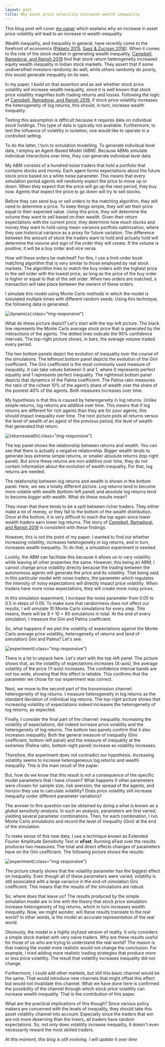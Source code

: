 ```yaml
---
layout: post
title: Why asset price volatility increases wealth inequality
---
```


This blog post will cover [my paper](https://papers.ssrn.com/sol3/papers.cfm?abstract_id=3452599) which explains why an increase in asset price volatility will lead to an increase in wealth inequality.

Wealth inequality, and inequality in general, have recently come to the forefront
of economics ([Pikkety 2015](https://www.aeaweb.org/articles?id=10.1257/aer.p20151060), [Saez & Zucman 2016](https://academic.oup.com/qje/article/131/2/519/2607097)). When it comes to the role of the stock market in generating wealth inequality, [Campbell, Ramadorai, and Ranish 2019](https://www.aeaweb.org/articles?id=10.1257/aeri.20180158) find that stock return heterogeneity increased equity wealth inequality in Indian stock markets. They assert that if some undiversified investors randomly do well, while others randomly do poorly, this would generate inequality on its own.

In my paper, I build on that assertion and as ask whether stock price volatility will increase wealth inequality, since it is well known that stock price volatility magnifies both trading returns and losses. Following the logic of [Campbell, Ramadorai, and Ranish 2019](https://www.aeaweb.org/articles?id=10.1257/aeri.20180158), if stock price volatility increases the heterogeneity of log returns, this should, in turn, increase wealth inequality.

Testing this assumption is difficult because it requires data on individual stock holdings. This type of data is typically not available. Furthermore, to test the influence of volatility in isolation, one would like to operate in a controlled setting.

To do the latter, I turn to simulation modelling. To generate individual level data, I employ an Agent-Based Model (ABM). Because ABMs simulate individual interactions over time, they can generate individual level data.

My ABM consists of a hundred noise traders that hold a portfolio that contains stocks and money. Each agent forms expectations about the future stock price based on a white noise parameter. This means that every simulation period agents will randomly expect the price to move up or down. When they expect that the price will go up the next period, they buy now. Agents that expect the price to go down will try to sell stocks.

Before they can send buy or sell orders to the matching algorithm, they will need to determine a price. To keep things simple, they will set their price equal to their expected value. Using this price, they will determine the volume they want to sell based on their wealth. Given their return expectations with the current price, they determine how much stocks and money they want to hold using mean-variance portfolio optimization, where they use historical variance as a proxy for future variation. The difference between the amount of stock the traders want to hold and actually hold will determine the volume and sign of the order they will create. If the volume is positive, it will be a buy order and vice versa.

How will these orders be matched? For this, I use a limit-order book matching algorithm that is very similar to those employed by real stock markets. The algorithm tries to match the buy orders with the highest price to the sell order with the lowest price, as long as the price of the buy order is higher or equal to that of the sell order. When two orders are matched, a transaction will take place between the owners of these orders.

I simulate this model using Monte Carlo methods in which the model is simulated multiple times with different random seeds. Using this technique, the following data is generated.

![dynamics](/images/model_dynamics.png){:class="img-responsive"}

What do these picture depict? Let's start with the top-left picture. The black line represents the Monte Carlo average stock price that is generated by the interactions of the agents. The dotted lines indicate the 95% confidence intervals. The top-right picture shows, in bars, the average volume traded every period.

The two bottom panels depict the evolution of inequality over the course of the simulations. The leftmost bottom panel depicts the evolution of the Gini coefficient. The Gini coefficient is the most commonly used measure of inequality. It can take values between 0 and 1, where 0 represents perfect equality and 1 represents perfect inequality. The rightmost bottom panel depicts that dynamics of the Palma coefficient. The Palma ratio measures the ratio of the richest 10% of the agent’s share of wealth over the share of the poorest 40% of the agents. Both measures increases over time.

My hypothesis is that this is caused by heterogeneity in log returns. Unlike simple returns, log returns are additive over time. This means that if log returns are different for rich agents than they are for poor agents, this should impact inequality over time. The next picture plots all returns versus the level of wealth of an agent of the previous period, the level of wealth that generated that return.

![returnswealth](/images/return_wealth_correlation.png){:class="img-responsive"}

The top panel shows the relationship between returns and wealth. You can see that there is actually a negative relationship. Bigger wealth tends to generate less extreme simple returns, or smaller absolute returns (top-right panel). But since these returns are non-additive over time, they do not contain information about the evolution of wealth inequality. For that, log returns are needed.

The relationship between log returns and wealth is shown in the bottom panel. Here, we see a totally different picture. Log returns tend to become more volatile with wealth (bottom-left panel) and absolute log returns tend to become bigger with wealth. What do these results mean?

They mean that there tends to be a split between richer traders. They either make a lot of money, or they fall to the bottom of the wealth distribution. Once at the bottom, it is very difficult to reach the top again since lower wealth traders earn lower log returns. The story of [Campbell, Ramadorai, and Ranish 2019](https://www.aeaweb.org/articles?id=10.1257/aeri.20180158) is consistent with these findings.

However, this is not the point of my paper. I wanted to find out whether increasing volatility, increases heterogeneity in log returns, and in turn, increases wealth inequality. To do that, a simulation experiment is needed.

Luckily, the ABM can facilitate this because it allows us to vary volatility while leaving all other properties the same. However, this being an ABM, I cannot change price volatility directly because the trading between the autonomous agents will generate the price and its volatility. That being said, in this particular model with noise traders, the parameter which regulates the intensity of noisy expectations will directly impact price volatility. When traders have more noise expectations, they will create more noisy prices.

In this simulation experiment, I increase the noise parameter from 0.05 to 0.5 in steps of 0.05. To make sure that randomness does not affect our results, I will simulate 10 Monte Carlo simulations for every step. This means, there will be 9 * 10 = 90 simulations in total. At the end of every simulation, I measure the Gini and Palma coefficient.

So, what happens if we plot the volatility of expectations against the Monte Carlo average price volatility, heterogeneity of returns and (end of simulation) Gini and Palma? Let's see:

![experiment](/images/experiment.png){:class="img-responsive"}

There is a lot to unpack here. Let's start with the top-left panel. The picture shows that, as the volatility of expectations increases (X-axis), the average volatility of the price (Y-axis) increases. The confidence interval bands are not too wide, showing that this effect is reliable. This confirms that the parameter we chose for our experiment was correct.

Next, we move to the second part of the transmission channel: heterogeneity of log returns. I measure heterogeneity in log returns as the standard deviation of individual log returns. The top-right picture shows that increasing volatility of expectations indeed increases the heterogeneity of log returns, as expected.

Finally, I consider the final part of the channel: inequality. Increasing the volatility of expectations, did indeed increase price volatility and the heterogeneity of log returns. The bottom two panels confirm that it also increases inequality. Both the general measure of inequality (Gini coefficient, bottom-left panel) and the measure of inequality at the extremes (Palma ratio, bottom-right panel) increase as volatility increases.

Therefore, the experiment does not contradict our hypothesis. Increasing volatility seems to increase heterogeneous log returns and wealth inequality. This is the main result of the paper.  

But, how do we know that this result is not a consequence of the specific model parameters that I have chosen? What happens if other parameters were chosen for sample size, risk aversion, the spread of the agents, and horizon they use to calculate volatility? Does price volatility still increase inequality under different parameter variations?

The answer to this question can be obtained by doing a what is known as a *global sensitivity analysis*. In such an analysis, parameters are first varied, yielding several parameter combinations. Then, for each combination, I run Monte Carlo simulations and record the level of inequality (Gini) at the end of the simulation.

To make sense of this new data, I use a technique known as Extended Fourier Amplitude Sensitivity Test or **eFast**. Running eFast over the results produces two measures. The total and direct effects changes of parameters have on the Gini coefficient. The following picture shows the results:

![experiment](/images/robustness.png){:class="img-responsive"}

The picture clearly shows that the volatility parameter has the biggest effect on inequality. Even though all of these parameters were varied, volatility is still associated with a large variance in the end-of-simulation Gini coefficient. This means that the results of the simulations are robust.

So, where does that leave us? The results produced by the simple simulation model are in line with the theory that stock price simulation increase heterogeneity of log returns, which in turn increases wealth inequality. Now, we might wonder, will these results translate to the real world? In other words, is the model an accurate representation of the real world.

Obviously, the model is a highly stylized version of reality. It only considers a simple stock market with very naive traders. Why are these results useful for those of us who are trying to understand the real world? The reason is that making the model more realistic would not change the conclusion. For example, I tried adding more realistic trading strategies that produce more or less price volatility. The result that volatility increases inequality did not change.

Furthermore, I could add other markets, but still this basic channel would be the same. That would introduce new channels that might offset this effect but would not invalidate this channel. What we have done here is confirmed the possibility of the channel through which stock price volatility can increase wealth inequality. That is the contribution of this paper.

What are the practical implications of this though? Since various policy makers are concerned with the levels of inequality, they should take this asset volatility channel into account. Especially since the traders that win are not more deserving than the losers, all traders have random expectations. So, not only does volatility increase inequality, it doesn't even necessarily reward the most skilled traders.

*At this moment, this blog is still evolving. I will update it over time*
